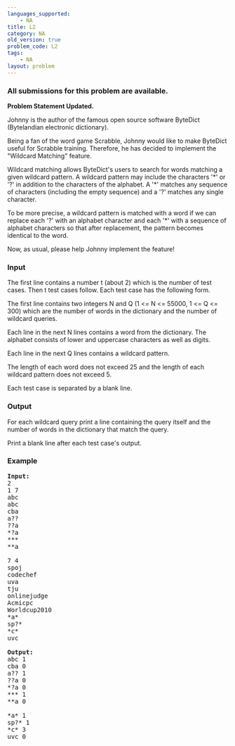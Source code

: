 ```yaml
---
languages_supported:
    - NA
title: L2
category: NA
old_version: true
problem_code: L2
tags:
    - NA
layout: problem
---
```

###  All submissions for this problem are available. 

**Problem Statement Updated.**

Johnny is the author of the famous open source software ByteDict (Bytelandian electronic dictionary).

Being a fan of the word game Scrabble, Johnny would like to make ByteDict useful for Scrabble training. Therefore, he has decided to implement the "Wildcard Matching" feature.

Wildcard matching allows ByteDict's users to search for words matching a given wildcard pattern. A wildcard pattern may include the characters '\*' or '?' in addition to the characters of the alphabet. A '\*' matches any sequence of characters (including the empty sequence) and a '?' matches any single character.

To be more precise, a wildcard pattern is matched with a word if we can replace each '?' with an alphabet character and each '\*' with a sequence of alphabet characters so that after replacement, the pattern becomes identical to the word.

Now, as usual, please help Johnny implement the feature!

### Input

The first line contains a number t (about 2) which is the number of test cases. Then t test cases follow. Each test case has the following form.

The first line contains two integers N and Q (1 <= N <= 55000, 1 <= Q <= 300) which are the number of words in the dictionary and the number of wildcard queries.

Each line in the next N lines contains a word from the dictionary. The alphabet consists of lower and uppercase characters as well as digits.

Each line in the next Q lines contains a wildcard pattern.

The length of each word does not exceed 25 and the length of each wildcard pattern does not exceed 5.

Each test case is separated by a blank line.

### Output

For each wildcard query print a line containing the query itself and the number of words in the dictionary that match the query.

Print a blank line after each test case's output.

### Example

<pre><b>Input:</b>
2
1 7
abc
abc
cba
a??
??a
*?a
***
**a

7 4
spoj
codechef
uva
tju
onlinejudge
Acmicpc
Worldcup2010
*a*
sp?*
*c*
uvc

<b>Output:</b>
abc 1
cba 0
a?? 1
??a 0
*?a 0
*** 1
**a 0

*a* 1
sp?* 1
*c* 3
uvc 0
</pre>